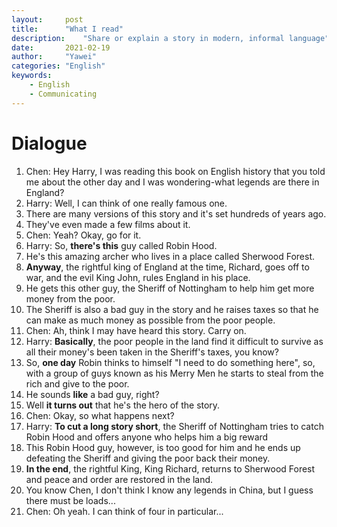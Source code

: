 ```yaml
---
layout:		post
title:		"What I read"
description:	"Share or explain a story in modern, informal language"
date:		2021-02-19
author:		"Yawei"
categories: "English"
keywords:
	- English
	- Communicating
---
```


# Dialogue

1. Chen: Hey Harry, I was reading this book on English history that you told me about the other day and I was wondering-what legends are there in England?
2. Harry: Well, I can think of one really famous one.
3. There are many versions of this story and it's set hundreds of years ago.
4. They've even made a few films about it.
5. Chen: Yeah? Okay, go for it.
6. Harry: So, **there's this** guy called Robin Hood.
7. He's this amazing archer who lives in a place called Sherwood Forest.
8. **Anyway**, the rightful king of England at the time, Richard, goes off to war, and the evil King John, rules England in his place.
9. He gets this other guy, the Sheriff of Nottingham to help him get more money from the poor.
10. The Sheriff is also a bad guy in the story and he raises taxes so that he can make as much money as possible from the poor people.
11. Chen: Ah, think I may have heard this story. Carry on.
12. Harry: **Basically**, the poor people in the land find it difficult to survive as all their money's been taken in the Sheriff's taxes, you know?
13. So, **one day** Robin thinks to himself "I need to do something here", so, with a group of guys known as his Merry Men he starts to steal from the rich and give to the poor.
14. He sounds **like** a bad guy, right?
15. Well **it turns out** that he's the hero of the story.
16. Chen: Okay, so what happens next?
17. Harry: **To cut a long story short**, the Sheriff of Nottingham tries to catch Robin Hood and offers anyone who helps him a big reward
18. This Robin Hood guy, however, is too good for him and he ends up defeating the Sheriff and giving the poor back their money.
19. **In the end**, the rightful King, King Richard, returns to Sherwood Forest and peace and order are restored in the land.
20. You know Chen, I don't think I know any legends in China, but I guess there must be loads...
21. Chen: Oh yeah. I can think of four in particular...
